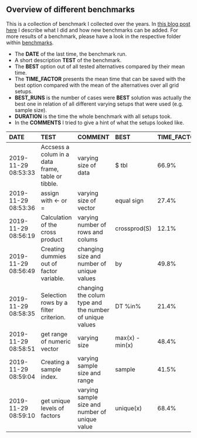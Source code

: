 ## Overview of different benchmarks 



This is a collection of benchmark I collected over the years. 
In [this blog post here](https://www.statworx.com/de/blog/) 
I describe what I did and how new benchmarks can be added.
For more results of a benchmark, please have a look in the 
respective folder within [benchmarks](../benchmarks).


- The **DATE** of the last time, the benchmark run.
- A short description **TEST** of the benchmark.
- The **BEST** option out of all tested alternatives compared by their mean time.
- The **TIME_FACTOR** presents the mean time that can be saved with the best option compared with the mean of the alternatives over all grid setups.
- **BEST_RUNS** is the number of cases were **BEST** solution was actually the best one in relation of all different varying setups that were used (e.g. sample size).
- **DURATION** is the time the whole benchmark with all setups took.
- In the **COMMENTS** I tried to give a hint of what the setups looked like.




|DATE                |TEST                                              |COMMENT                                                 |BEST            |TIME_FACTOR |BEST_RUNS |DETAILS                                 |DURATION |
|:-------------------|:-------------------------------------------------|:-------------------------------------------------------|:---------------|:-----------|:---------|:---------------------------------------|:--------|
|2019-11-29 08:53:33 |Accsess a colum in a data frame, table or tibble. |varying size of data                                    |$ tbl           |66.9%       |4/4       |[link](benchmarks/access a data colum/) |00:00:06 |
|2019-11-29 08:53:36 |assign with <- or =                               |varying size of vector                                  |equal sign      |27.4%       |6/6       |[link](benchmarks/assignment/)          |00:00:01 |
|2019-11-29 08:56:19 |Calculation of the cross product                  |varying number of rows and colums                       |crossprod(S)    |12.1%       |9/10      |[link](benchmarks/crossproduct/)        |00:02:42 |
|2019-11-29 08:56:49 |Creating dummies out of factor variable.          |changing size and number of unique values               |by              |49.8%       |7/12      |[link](benchmarks/dummy_creation/)      |00:00:29 |
|2019-11-29 08:58:35 |Selection rows by a filter criterion.             |changing the colum type and the number of unique values |DT %in%         |21.4%       |12/20     |[link](benchmarks/filter_selection/)    |00:01:45 |
|2019-11-29 08:58:51 |get range of numeric vector                       |varying size                                            |max(x) - min(x) |48.4%       |6/6       |[link](benchmarks/range/)               |00:00:14 |
|2019-11-29 08:59:04 |Creating a sample index.                          |varying sample size and range                           |sample          |41.5%       |3/5       |[link](benchmarks/sample index/)        |00:00:12 |
|2019-11-29 08:59:10 |get unique levels of factors                      |varying sample size and number of unique value          |unique(x)       |68.4%       |16/16     |[link](benchmarks/unique_values/)       |00:00:06 |
